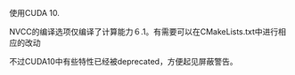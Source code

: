 使用CUDA 10.

NVCC的编译选项仅编译了计算能力６.1。有需要可以在CMakeLists.txt中进行相应的改动

不过CUDA10中有些特性已经被deprecated，方便起见屏蔽警告。
